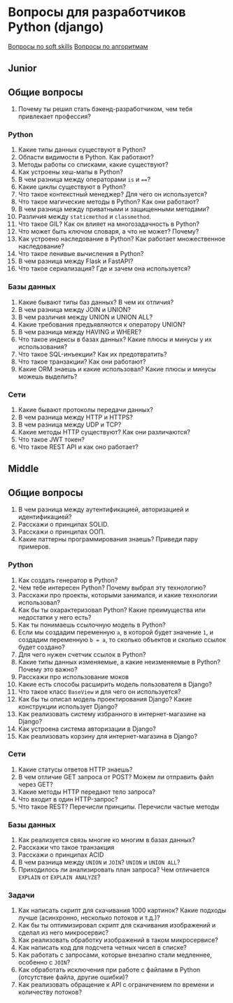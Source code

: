 # Вопросы для разработчиков Python (django)

[Вопросы по soft skills](/questions/softskills.md)
[Вопросы по алгоритмам](/questions/algorithms.md)

## Junior

## Общие вопросы

1. Почему ты решил стать бэкенд-разработчиком, чем тебя привлекает профессия?

### Python

1. Какие типы данных существуют в Python?
1. Области видимости в Python. Как работают?
1. Методы работы со списками, какие существуют?
1. Как устроены хеш-мапы в Python?
1. В чем разница между операторами `is` и `==`?
1. Какие циклы существуют в Python?
1. Что такое контекстный менеджер? Для чего он используется?
1. Что такое магические методы в Python? Как они работают?
1. В чем разница между приватными и защищенными методами?
1. Различия между `staticmethod` и `classmethod`.
1. Что такое GIL? Как он влияет на многозадачность в Python?
1. Что может быть ключом словаря, а что не может? Почему?
1. Как устроено наследование в Python? Как работает множественное наследование?
1. Что такое ленивые вычисления в Python?
1. В чем разница между Flask и FastAPI?
1. Что такое сериализация? Где и зачем она используется?

### Базы данных

1. Какие бывают типы баз данных? В чем их отличия?
1. В чем разница между JOIN и UNION?
1. В чем различия между UNION и UNION ALL?
1. Какие требования предъявляются к оператору UNION?
1. В чем разница между HAVING и WHERE?
1. Что такое индексы в базах данных? Какие плюсы и минусы у их использования?
1. Что такое SQL-инъекции? Как их предотвратить?
1. Что такое транзакции? Как они работают?
1. Какие ORM знаешь и какие использовал? Какие плюсы и минусы можешь выделить?

### Сети

1. Какие бывают протоколы передачи данных?
1. В чем разница между HTTP и HTTPS?
1. В чем разница между UDP и TCP?
1. Какие методы HTTP существуют? Как они различаются?
1. Что такое JWT токен?
1. Что такое REST API и как оно работает?

## Middle

## Общие вопросы

1. В чем разница между аутентификацией, авторизацией и идентификацией?
1. Расскажи о принципах SOLID.
1. Расскажи о принципах ООП.
1. Какие паттерны программирования знаешь? Приведи пару примеров.

### Python

1. Как создать генератор в Python?
1. Чем тебе интересен Python? Почему выбрал эту технологию?
1. Расскажи про проекты, которыми занимался, и какие технологии использовал?
1. Как бы ты охарактеризовал Python? Какие преимущества или недостатки у него есть?
1. Как ты понимаешь ссылочную модель в Python?
1. Если мы создадим переменную `a`, в которой будет значение `1`, и создадим переменную `b = a`, то сколько объектов и сколько ссылок будет создано?
1. Для чего нужен счетчик ссылок в Python?
1. Какие типы данных изменяемые, а какие неизменяемые в Python? Почему это важно?
1. Расскажи про использование моков
1. Какие есть способы расширить модель пользователя в Django?
1. Что такое класс `BaseView` и для чего он используется?
1. Как бы ты описал модель проектирования Django? Какие конструкции использует Django?
1. Как реализовать систему избранного в интернет-магазине на Django?
1. Как устроена система авторизации в Django?
1. Как реализовать корзину для интернет-магазина в Django?

### Сети

1. Какие статусы ответов HTTP знаешь?
1. В чем отличие GET запроса от POST? Можем ли отправить файл через GET?
1. Какие методы HTTP передают тело запроса?
1. Что входит в один HTTP-запрос?
1. Что такое REST? Перечисли принципы. Перечисли частые методы

### Базы данных

1. Как реализуется связь многие ко многим в базах данных?
1. Расскажи что такое транзакция
1. Расскажи о принципах ACID
1. В чем разница между `UNION` и `JOIN`? `UNION` и `UNION ALL`?
1. Приходилось ли анализировать план запроса? Чем отличается `EXPLAIN` от `EXPLAIN ANALYZE`?

### Задачи

1. Как написать скрипт для скачивания 1000 картинок? Какие подходы лучше (асинхронно, несколько потоков и т.д.)?
1. Как бы ты оптимизировал скрипт для скачивания изображений и сделал из него микросервис?
1. Как реализовать обработку изображений в таком микросервисе?
1. Как написать код для подсчета четных чисел в списке?
1. Как работать с запросами, которые внезапно стали медленнее, особенно с `JOIN`?
1. Как обработать исключения при работе с файлами в Python (отсутствие файла, другие ошибки)?
1. Как реализовать обращение к API с ограничением по времени и количеству потоков?
